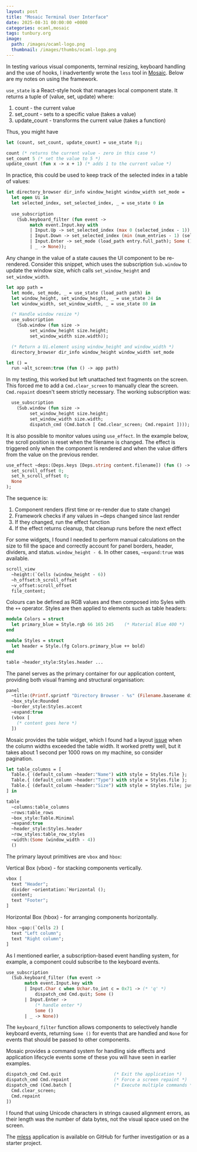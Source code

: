 ```yaml
---
layout: post
title: "Mosaic Terminal User Interface"
date: 2025-08-31 00:00:00 +0000
categories: ocaml,mosaic
tags: tunbury.org
image:
  path: /images/ocaml-logo.png
  thumbnail: /images/thumbs/ocaml-logo.png
---
```


In testing various visual components, terminal resizing, keyboard handling and the use of hooks, I inadvertently wrote the `less` tool in [Mosaic](https://github.com/tmattio/mosaic). Below are my notes on using the framework.

`use_state` is a React-style hook that manages local component state. It returns a tuple of (value, set, update) where:

1. count - the current value
2. set_count - sets to a specific value (takes a value)
3. update_count - transforms the current value (takes a function)

Thus, you might have

```ocaml
let (count, set_count, update_count) = use_state 0;;

count (* returns the current value - zero in this case *)
set_count 5 (* set the value to 5 *)
update_count (fun x -> x + 1) (* adds 1 to the current value *)
```

In practice, this could be used to keep track of the selected index in a table of values:

```ocaml
let directory_browser dir_info window_height window_width set_mode =
  let open Ui in
  let selected_index, set_selected_index, _ = use_state 0 in
  
  use_subscription
    (Sub.keyboard_filter (fun event ->
         match event.Input.key with
         | Input.Up -> set_selected_index (max 0 (selected_index - 1)); None
         | Input.Down -> set_selected_index (min (num_entries - 1) (selected_index + 1)); None
         | Input.Enter -> set_mode (load_path entry.full_path); Some ()
         | _ -> None));
```

Any change in the value of a state causes the UI component to be re-rendered. Consider this snippet, which uses the subscription `Sub.window` to update the window size, which calls `set_window_height` and `set_window_width`.

```ocaml
let app path =
  let mode, set_mode, _ = use_state (load_path path) in
  let window_height, set_window_height, _ = use_state 24 in
  let window_width, set_window_width, _ = use_state 80 in

  (* Handle window resize *)
  use_subscription
    (Sub.window (fun size ->
         set_window_height size.height;
         set_window_width size.width));

  (* Return a Ui.element using window_height and window_width *)
  directory_browser dir_info window_height window_width set_mode

let () =
  run ~alt_screen:true (fun () -> app path)
```

In my testing, this worked but left unattached text fragments on the screen. This forced me to add a `Cmd.clear_screen` to manually clear the screen. `Cmd.repaint` doesn't seem strictly necessary. The working subscription was:

```ocaml
  use_subscription
    (Sub.window (fun size ->
         set_window_height size.height;
         set_window_width size.width;
         dispatch_cmd (Cmd.batch [ Cmd.clear_screen; Cmd.repaint ])));
```

It is also possible to monitor values using `use_effect`. In the example below, the scroll position is reset when the filename is changed. The effect is triggered only when the component is rendered and when the value differs from the value on the previous render.

```ocaml
use_effect ~deps:(Deps.keys [Deps.string content.filename]) (fun () ->
  set_scroll_offset 0;
  set_h_scroll_offset 0;
  None
);
```

The sequence is:
1. Component renders (first time or re-render due to state change)
2. Framework checks if any values in ~deps changed since last render
3. If they changed, run the effect function
4. If the effect returns cleanup, that cleanup runs before the next effect

For some widgets, I found I needed to perform manual calculations on the size to fill the space and correctly account for panel borders, header, dividers, and status. `window_height - 6`. In other cases, `~expand:true` was available.

```ocaml
scroll_view
  ~height:(`Cells (window_height - 6))
  ~h_offset:h_scroll_offset 
  ~v_offset:scroll_offset 
  file_content;
```

Colours can be defined as RGB values and then composed into Syles with the `++` operator. Styles are then applied to elements such as table headers:

```ocaml
module Colors = struct
  let primary_blue = Style.rgb 66 165 245    (* Material Blue 400 *)
end

module Styles = struct
  let header = Style.(fg Colors.primary_blue ++ bold)
end

table ~header_style:Styles.header ...
```

The panel serves as the primary container for our application content, providing both visual framing and structural organisation:

```ocaml
panel 
  ~title:(Printf.sprintf "Directory Browser - %s" (Filename.basename dir_info.path))
  ~box_style:Rounded 
  ~border_style:Styles.accent 
  ~expand:true
  (vbox [
    (* content goes here *)
  ])
```

Mosaic provides the table widget, which I found had a layout [issue](https://github.com/tmattio/mosaic/issues/2) when the column widths exceeded the table width. It worked pretty well, but it takes about 1 second per 1000 rows on my machine, so consider pagination.

```ocaml
let table_columns = [
  Table.{ (default_column ~header:"Name") with style = Styles.file };
  Table.{ (default_column ~header:"Type") with style = Styles.file };
  Table.{ (default_column ~header:"Size") with style = Styles.file; justify = `Right };
] in

table 
  ~columns:table_columns 
  ~rows:table_rows 
  ~box_style:Table.Minimal 
  ~expand:true
  ~header_style:Styles.header
  ~row_styles:table_row_styles
  ~width:(Some (window_width - 4))
  ()
```

The primary layout primitives are `vbox` and `hbox`:

Vertical Box (vbox) - for stacking components vertically.

```ocaml
vbox [
  text "Header";
  divider ~orientation:`Horizontal ();
  content;
  text "Footer";
]
```

Horizontal Box (hbox) - for arranging components horizontally.

```ocaml
hbox ~gap:(`Cells 2) [
  text "Left column";
  text "Right column";
]
```

As I mentioned earlier, a subscription-based event handling system, for example, a component could subscribe to the keyboard events.

```ocaml
use_subscription
  (Sub.keyboard_filter (fun event ->
       match event.Input.key with
       | Input.Char c when Uchar.to_int c = 0x71 -> (* 'q' *)
           dispatch_cmd Cmd.quit; Some ()
       | Input.Enter -> 
           (* handle enter *)
           Some ()
       | _ -> None))
```

The `keyboard_filter` function allows components to selectively handle keyboard events, returning `Some ()` for events that are handled and `None` for events that should be passed to other components.

Mosaic provides a command system for handling side effects and application lifecycle events some of these you will have seen in earlier examples.

```ocaml
dispatch_cmd Cmd.quit                    (* Exit the application *)
dispatch_cmd Cmd.repaint                 (* Force a screen repaint *)
dispatch_cmd (Cmd.batch [                (* Execute multiple commands *)
  Cmd.clear_screen; 
  Cmd.repaint
])
```

I found that using Unicode characters in strings caused alignment errors, as their length was the number of data bytes, not the visual space used on the screen.

The [mless](https://github.com/mtelvers/mless) application is available on GitHub for further investigation or as a starter project.
